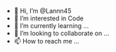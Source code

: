 - 👋 Hi, I’m @Lannn45
- 👀 I’m interested in Code
- 🌱 I’m currently learning ...
- 💞️ I’m looking to collaborate on ...
- 📫 How to reach me ...

<!---
Lannn45/Lannn45 is a ✨ special ✨ repository because its `README.md` (this file) appears on your GitHub profile.
You can click the Preview link to take a look at your changes.
--->
